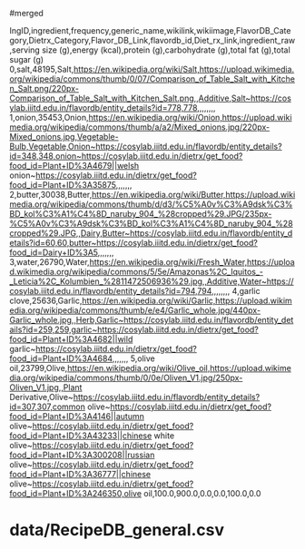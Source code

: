 #merged

IngID,ingredient,frequency,generic_name,wikilink,wikiimage,FlavorDB_Category,Dietrx_Category,Flavor_DB_Link,flavordb_id,Diet_rx_link,ingredient_raw,serving size (g),energy (kcal),protein (g),carbohydrate (g),total fat (g),total sugar (g)
0,salt,48195,Salt,https://en.wikipedia.org/wiki/Salt,https://upload.wikimedia.org/wikipedia/commons/thumb/0/07/Comparison_of_Table_Salt_with_Kitchen_Salt.png/220px-Comparison_of_Table_Salt_with_Kitchen_Salt.png,,Additive,Salt~https://cosylab.iiitd.edu.in/flavordb/entity_details?id=778,778,,,,,,,,
1,onion,35453,Onion,https://en.wikipedia.org/wiki/Onion,https://upload.wikimedia.org/wikipedia/commons/thumb/a/a2/Mixed_onions.jpg/220px-Mixed_onions.jpg,Vegetable-Bulb,Vegetable,Onion~https://cosylab.iiitd.edu.in/flavordb/entity_details?id=348,348,onion~https://cosylab.iiitd.edu.in/dietrx/get_food?food_id=Plant+ID%3A4679||welsh onion~https://cosylab.iiitd.edu.in/dietrx/get_food?food_id=Plant+ID%3A35875,,,,,,,
2,butter,30038,Butter,https://en.wikipedia.org/wiki/Butter,https://upload.wikimedia.org/wikipedia/commons/thumb/d/d3/%C5%A0v%C3%A9dsk%C3%BD_kol%C3%A1%C4%8D_naruby_904_%28cropped%29.JPG/235px-%C5%A0v%C3%A9dsk%C3%BD_kol%C3%A1%C4%8D_naruby_904_%28cropped%29.JPG,,Dairy,Butter~https://cosylab.iiitd.edu.in/flavordb/entity_details?id=60,60,butter~https://cosylab.iiitd.edu.in/dietrx/get_food?food_id=Dairy+ID%3A5,,,,,,,
3,water,26790,Water,https://en.wikipedia.org/wiki/Fresh_Water,https://upload.wikimedia.org/wikipedia/commons/5/5e/Amazonas%2C_Iquitos_-_Leticia%2C_Kolumbien_%2811472506936%29.jpg,,Additive,Water~https://cosylab.iiitd.edu.in/flavordb/entity_details?id=794,794,,,,,,,,
4,garlic clove,25636,Garlic,https://en.wikipedia.org/wiki/Garlic,https://upload.wikimedia.org/wikipedia/commons/thumb/e/e4/Garlic_whole.jpg/440px-Garlic_whole.jpg,,Herb,Garlic~https://cosylab.iiitd.edu.in/flavordb/entity_details?id=259,259,garlic~https://cosylab.iiitd.edu.in/dietrx/get_food?food_id=Plant+ID%3A4682||wild garlic~https://cosylab.iiitd.edu.in/dietrx/get_food?food_id=Plant+ID%3A4684,,,,,,,
5,olive oil,23799,Olive,https://en.wikipedia.org/wiki/Olive_oil,https://upload.wikimedia.org/wikipedia/commons/thumb/0/0e/Oliven_V1.jpg/250px-Oliven_V1.jpg,,Plant Derivative,Olive~https://cosylab.iiitd.edu.in/flavordb/entity_details?id=307,307,common olive~https://cosylab.iiitd.edu.in/dietrx/get_food?food_id=Plant+ID%3A4146||autumn olive~https://cosylab.iiitd.edu.in/dietrx/get_food?food_id=Plant+ID%3A43233||chinese white olive~https://cosylab.iiitd.edu.in/dietrx/get_food?food_id=Plant+ID%3A300208||russian olive~https://cosylab.iiitd.edu.in/dietrx/get_food?food_id=Plant+ID%3A36777||chinese olive~https://cosylab.iiitd.edu.in/dietrx/get_food?food_id=Plant+ID%3A246350,olive oil,100.0,900.0,0.0,0.0,100.0,0.0


# data/RecipeDB_general.csv
